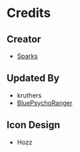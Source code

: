 # Credits

## Creator
- [Sparks](https://twitter.com/SparksTheGamer)

## Updated By
- kruthers
- [BluePsychoRanger](https://twitter.com/BluPsychoRanger)

## Icon Design
- Hozz
